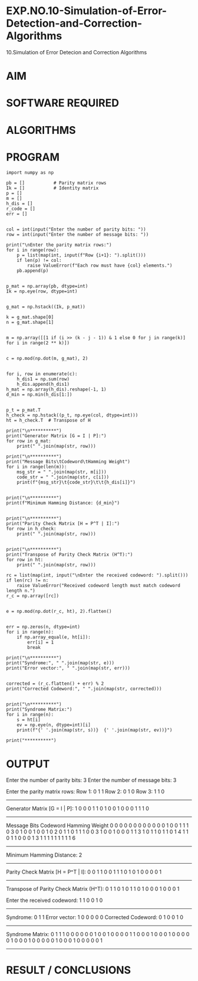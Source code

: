 # EXP.NO.10-Simulation-of-Error-Detection-and-Correction-Algorithms
10.Simulation of Error Detecion and Correction Algorithms

# AIM

# SOFTWARE REQUIRED

# ALGORITHMS

# PROGRAM
   
    import numpy as np

    pb = []           # Parity matrix rows
    Ik = []           # Identity matrix
    p = []
    m = []
    h_dis = []
    r_code = []
    err = []


    col = int(input("Enter the number of parity bits: "))
    row = int(input("Enter the number of message bits: "))

    print("\nEnter the parity matrix rows:")
    for i in range(row):
        p = list(map(int, input(f"Row {i+1}: ").split()))
        if len(p) != col:
            raise ValueError(f"Each row must have {col} elements.")
        pb.append(p)


    p_mat = np.array(pb, dtype=int)
    Ik = np.eye(row, dtype=int)


    g_mat = np.hstack((Ik, p_mat))

    k = g_mat.shape[0]
    n = g_mat.shape[1]


    m = np.array([[1 if (i >> (k - j - 1)) & 1 else 0 for j in range(k)] for i in range(2 ** k)])


    c = np.mod(np.dot(m, g_mat), 2)


    for i, row in enumerate(c):
        h_dis1 = np.sum(row)
        h_dis.append(h_dis1)
    h_mat = np.array(h_dis).reshape(-1, 1)
    d_min = np.min(h_dis[1:])


    p_t = p_mat.T
    h_check = np.hstack((p_t, np.eye(col, dtype=int)))
    ht = h_check.T  # Transpose of H

    print("\n**********")
    print("Generator Matrix [G = I | P]:")
    for row in g_mat:
        print(" ".join(map(str, row)))

    print("\n**********")
    print("Message Bits\tCodeword\tHamming Weight")
    for i in range(len(m)):
        msg_str = " ".join(map(str, m[i]))
        code_str = " ".join(map(str, c[i]))
        print(f"{msg_str}\t{code_str}\t\t{h_dis[i]}")


    print("\n**********")
    print(f"Minimum Hamming Distance: {d_min}")


    print("\n**********")
    print("Parity Check Matrix [H = P^T | I]:")
    for row in h_check:
        print(" ".join(map(str, row)))


    print("\n**********")
    print("Transpose of Parity Check Matrix (H^T):")
    for row in ht:
        print(" ".join(map(str, row)))

    rc = list(map(int, input("\nEnter the received codeword: ").split()))
    if len(rc) != n:
        raise ValueError("Received codeword length must match codeword length n.")
    r_c = np.array([rc])


    e = np.mod(np.dot(r_c, ht), 2).flatten()


    err = np.zeros(n, dtype=int)
    for i in range(n):
        if np.array_equal(e, ht[i]):
            err[i] = 1
            break

    print("\n**********")
    print("Syndrome:", " ".join(map(str, e)))
    print("Error vector:", " ".join(map(str, err)))


    corrected = (r_c.flatten() + err) % 2
    print("Corrected Codeword:", " ".join(map(str, corrected)))


    print("\n**********")
    print("Syndrome Matrix:")
    for i in range(n):
        s = ht[i]
        ev = np.eye(n, dtype=int)[i]
        print(f"{' '.join(map(str, s))}  {' '.join(map(str, ev))}")

    print("**********")

# OUTPUT

   
   Enter the number of parity bits: 3
   Enter the number of message bits: 3
   
   Enter the parity matrix rows:
   Row 1: 0 1 1
   Row 2: 0 1 0
   Row 3: 1 1 0
   
   **********
   Generator Matrix [G = I | P]:
   1 0 0 0 1 1
   0 1 0 0 1 0
   0 0 1 1 1 0
   
   **********
   Message Bits	Codeword	Hamming Weight
   0 0 0	0 0 0 0 0 0		0
   0 0 1	0 0 1 1 1 0		3
   0 1 0	0 1 0 0 1 0		2
   0 1 1	0 1 1 1 0 0		3
   1 0 0	1 0 0 0 1 1		3
   1 0 1	1 0 1 1 0 1		4
   1 1 0	1 1 0 0 0 1		3
   1 1 1	1 1 1 1 1 1		6
   
   **********
   Minimum Hamming Distance: 2
   
   **********
   Parity Check Matrix [H = P^T | I]:
   0 0 1 1 0 0
   1 1 1 0 1 0
   1 0 0 0 0 1
   
   **********
   Transpose of Parity Check Matrix (H^T):
   0 1 1
   0 1 0
   1 1 0
   1 0 0
   0 1 0
   0 0 1
   
   Enter the received codeword: 1 1 0 0 1 0
   
   **********
   Syndrome: 0 1 1
   Error vector: 1 0 0 0 0 0
   Corrected Codeword: 0 1 0 0 1 0
   
   **********
   Syndrome Matrix:
   0 1 1  1 0 0 0 0 0
   0 1 0  0 1 0 0 0 0
   1 1 0  0 0 1 0 0 0
   1 0 0  0 0 0 1 0 0
   0 1 0  0 0 0 0 1 0
   0 0 1  0 0 0 0 0 1
   **********
 
# RESULT / CONCLUSIONS
